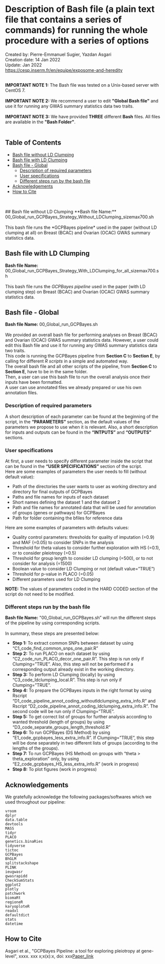 # Description of Bash file (a plain text file that contains a series of commands) for running the whole procedure with a series of options
Created by: Pierre-Emmanuel Sugier, Yazdan Asgari<br>
Creation date: 14 Jan 2022<br>
Update: Jan 2022<br>
https://cesp.inserm.fr/en/equipe/exposome-and-heredity
<br>
<br>


**IMPORTANT NOTE 1:** The Bash file was tested on a Unix-based server with CentOS 7.
<br>
<br>
**IMPORTANT NOTE 2:** We recommend a user to edit **"Global Bash file"** and use it for running any GWAS summary statistics data two traits. 
<br>
<br>
**IMPORTANT NOTE 3:** We have provided **THREE** different **Bash** files. All files are available in the **"Bash Folder"**. 
<br>
<br>

## Table of Contents
- [Bash file without LD Clumping](#bash-file-without-ld-clumping)
- [Bash file with LD Clumping](#bash-file-with-ld-clumping)
- [Bash file - Global](#bash-file---global)
  * [Description of required parameters](#description-of-required-parameters)
  * [User specifications](#user-specifications)
  * [Different steps run by the bash file](#different-steps-run-by-the-bash-file)
- [Acknowledgements](#acknowledgements)
- [How to Cite](#how-to-cite)

<br>
<br>
## Bash file without LD Clumping
**Bash file Name:** 00_Global_run_GCPBayes_Strategy_Without_LDClumping_sizemax700.sh
<br><br>
This bash file runs the *GCPBayes pipeline* used in the paper (without LD clumping at all) on Breast (BCAC) and Ovarian (OCAC) GWAS summary statistics data.
<br>

## Bash file with LD Clumping 
**Bash file Name:** 00_Global_run_GCPBayes_Strategy_With_LDClumping_for_all_sizemax700.sh
<br><br>
This bash file runs the *GCPBayes pipeline* used in the paper (with LD clumping step) on Breast (BCAC) and Ovarian (OCAC) GWAS summary statistics data.
<br>

## Bash file - Global 
**Bash file Name:** 00_Global_run_GCPBayes.sh
<br><br>
We provided an overall bash file for performing analyses on Breast (BCAC) and Ovarian (OCAC) GWAS summary statistics data. However, a user could edit this Bash file and use it for running any GWAS summary statistics data two traits. 
<br>
This code is running the GCPBayes pipeline from **Section C** to **Section E**, by calling for different *R scripts* in a simple and automated way. 
<br>
The overall bash file and all other scripts of the pipeline, from **Section C** to **Section E**, have to be in the same folder. 
<br>
Then, a user can use this bash file to run the overall analysis once their inputs have been formatted. 
<br>
A user can use annotated files we already prepared or use his own annotation files.

### Description of required parameters
A short description of each parameter can be found at the beginning of the script, in the **“PARAMETERS”** section, as the default values of the parameters we propose to use when it is relevant. Also, a short description for inputs and outputs can be found in the **“INTPUTS”** and **“OUTPUTS”** sections.

### User specifications
At first, a user needs to specify different parameter inside the script that can be found in the **“USER SPECIFICATIONS”** section of the script. 
<br>
Here are some examples of parameters the user needs to fill (without default value):
-	Path of the directories the user wants to user as working directory and directory for final outputs of GCPBayes
-	Paths and file names for inputs of each dataset
-	Short names defining the dataset 1 and the dataset 2
-	Path and file names for annotated data that will be used for annotation of groups (genes or pathways) for GCPBayes
-	Path for folder containing the bfiles for reference data

Here are some examples of parameters with defaults values:
-	Quality control parameters: thresholds for quality of imputation (=0.9) and MAF (=0.05) to consider SNPs in the analysis
-	Threshold for theta values to consider further exploration with HS (=0.1), or to consider pleiotropy (=0.5)
-	Threshold for group length to consider LD clumping (=500), or to not consider for analysis (=1500)
-	Boolean value to consider LD Clumping or not (default value=”TRUE”)
-	Threshold for p-value in PLACO (=0.05)
-	Different parameters used for LD Clumping

**NOTE:** The values of parameters coded in the HARD CODED section of the script do not need to be modified.

### Different steps run by the bash file
**Bash file Name:** "00_Global_run_GCPBayes.sh” will run the different steps of the pipeline by using corresponding scripts. 
<br><br>
In summary, these steps are presented below:
- **Step 1:** To extract common SNPs between dataset by using “C1_code_find_common_snps_one_pair.R”
- **Step 2:** To run PLACO on each dataset by using “C2_code_run_PLACO_decor_one_pair.R”. This step is run only if Clumping=”TRUE”. Also, this step will not be performed if a corresponding output already exist in the working directory.
- **Step 3:** To perform LD Clumping (locally) by using “C3_code_ldclumping_local.R”. This step is run only if Clumping=”TRUE”.
- **Step 4:** To prepare the GCPBayes inputs in the right format by using Rscript “D1_code_pipeline_annot_coding_withoutldclumping_extra_info.R” and Rscript “D2_code_pipeline_annot_coding_ldclumping_extra_info.R”. The second code will be run only if Clumping=”TRUE”.
- **Step 5:** To get correct list of groups for further analysis according to wanted threshold (length of groups) by using “D3_code_separate_groups_length_threshold.R”
- **Step 6:** To run GCPBayes (DS Method) by using “E1_code_gcpbayes_less_extra_info.R”. If Clumping=”TRUE”, this step will be done separately in two different lists of groups (according to the lengths of the groups).
- **Step 7:** To run GCPBayes (HS Method) on groups with “theta > theta_exploration” only, by using “E2_code_gcpbayes_HS_less_extra_info.R” (work in progress)
- **Step 8:** To plot figures (work in progress)

## Acknowledgements 
We gratefully acknowledge the following packages/softwares which we used throughout our pipeline:
```
vroom
dplyr
data.table
devtools
MASS
tidyr
PLACO
genetics.binaRies
tidyverse
tictoc
GCPBayes
BhGLM
splitstackshape
PLINK
ieugwasr
gwasrapidd
CheckSumStats
ggplot2
plotly
patchwork
biomaRt
regioneR
karyoploteR
readxl
defaultdict
stats
datetime
```
## How to Cite
Asgari et al., "GCPBayes Pipeline: a tool for exploring pleiotropy at gene-level", xxxx. xxx x;x(x):x, doi: xxx[Paper_link](https://..../)
